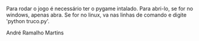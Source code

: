 Para rodar o jogo é necessário ter o pygame intalado.
Para abri-lo, se for no windows, apenas abra. Se for no linux, va nas linhas de comando e digite 'python truco.py'.

André Ramalho Martins
